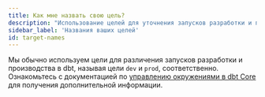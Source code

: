 ```yaml
---
title: Как мне назвать свою цель?
description: "Использование целей для уточнения запусков разработки и производства"
sidebar_label: 'Названия ваших целей'
id: target-names
---
```


Мы обычно используем цели для различения запусков разработки и производства в dbt, называя цели `dev` и `prod`, соответственно. Ознакомьтесь с документацией по [управлению окружениями в dbt Core](/docs/core/dbt-core-environments) для получения дополнительной информации.